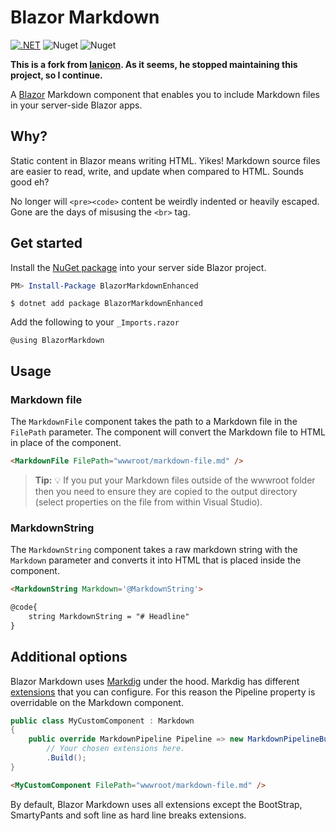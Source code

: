 # Blazor Markdown
[![.NET](https://github.com/yannikHoeflich/blazor-markdown/actions/workflows/dotnet.yml/badge.svg)](https://github.com/yannikHoeflich/blazor-markdown/actions/workflows/dotnet.yml) ![Nuget](https://img.shields.io/nuget/v/BlazorMarkdownEnhanced) ![Nuget](https://img.shields.io/nuget/dt/BlazorMarkdownEnhanced)


**This is a fork from [lanicon](https://github.com/lanicon/blazor-markdown). As it seems, he stopped maintaining this project, so I continue.**

A [Blazor](https://dotnet.microsoft.com/apps/aspnet/web-apps/blazor) Markdown component that enables you to include Markdown files in your server-side Blazor apps.

</p>

## Why?

Static content in Blazor means writing HTML. Yikes! Markdown source files are easier to read, write, and update when compared to HTML. Sounds good eh? 

No longer will  `<pre><code>` content be weirdly indented or heavily escaped. Gone are the days of misusing the `<br>` tag.

## Get started

Install the [NuGet package](https://www.nuget.org/packages/BlazorMarkdownEnhanced/) into your server side Blazor project.

```powershell
PM> Install-Package BlazorMarkdownEnhanced
```

```
$ dotnet add package BlazorMarkdownEnhanced
```

Add the following to your `_Imports.razor`
```
@using BlazorMarkdown
```

## Usage

### Markdown file
The `MarkdownFile` component takes the path to a Markdown file in the `FilePath` parameter. The component will convert the Markdown file to HTML in place of the component.

```html
<MarkdownFile FilePath="wwwroot/markdown-file.md" />
```
> **Tip:** :bulb:
> If you put your Markdown files outside of the wwwroot folder then you need to ensure they are copied to the output directory (select properties on the file from within Visual Studio).

### MarkdownString
The `MarkdownString` component takes a raw markdown string with the `Markdown` parameter and converts it into HTML that is placed inside the component.

```html
<MarkdownString Markdown='@MarkdownString'>

@code{
    string MarkdownString = "# Headline"
}
```

## Additional options
Blazor Markdown uses [Markdig](https://github.com/lunet-io/markdig) under the hood. Markdig has different [extensions](https://github.com/lunet-io/markdig/blob/master/src/Markdig/MarkdownExtensions.cs) that you can configure. For this reason the Pipeline property is overridable on the Markdown component.

```csharp
public class MyCustomComponent : Markdown
{
    public override MarkdownPipeline Pipeline => new MarkdownPipelineBuilder()
        // Your chosen extensions here.
        .Build();
}
```
```html
<MyCustomComponent FilePath="wwwroot/markdown-file.md" />
```
By default, Blazor Markdown uses all extensions except the BootStrap,  SmartyPants and soft line as hard line breaks extensions.

